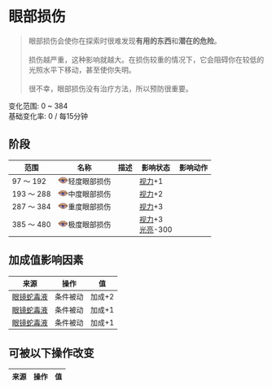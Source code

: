 # 眼部损伤  
> 眼部损伤会使你在探索时很难发现<b>有用的东西</b>和<b>潜在的危险</b>。<br><br>损伤越严重，这种影响就越大。在损伤较重的情况下，它会阻碍你在较低的光照水平下移动，甚至使你失明。<br><br>很不幸，眼部损伤没有治疗方法，所以预防很重要。  
  
变化范围: 0 ~ 384  
基础变化率: 0 / 每15分钟  
## 阶段  
范围  |  名称  |  描述  |  影响状态  |  影响动作  
----  |  ----  |  ----  |  ----  |  ----  
97 ～ 192  |  <img decoding="async" src="Sprite/EyeDamage.png" href="a.md" style="max-width:20px;max-height:20px;">轻度眼部损伤  |    |  [视力](Myopia.md)+1  |    
193 ～ 288  |  <img decoding="async" src="Sprite/EyeDamage.png" href="a.md" style="max-width:20px;max-height:20px;">中度眼部损伤  |    |  [视力](Myopia.md)+2  |    
287 ～ 384  |  <img decoding="async" src="Sprite/EyeDamage.png" href="a.md" style="max-width:20px;max-height:20px;">重度眼部损伤  |    |  [视力](Myopia.md)+3  |    
385 ～ 480  |  <img decoding="async" src="Sprite/EyeDamage.png" href="a.md" style="max-width:20px;max-height:20px;">极度眼部损伤  |    |  [视力](Myopia.md)+3<br>[光亮](Light.md)-300  |    
## 加成值影响因素  
来源  |  操作  |  值  
----  |  ----  |  ----  
[眼镜蛇毒液](W_CobraSpit.md)  |  条件被动  |  加成+2  
[眼镜蛇毒液](W_CobraSpit.md)  |  条件被动  |  加成+1  
[眼镜蛇毒液](W_CobraSpit.md)  |  条件被动  |  加成+1  
## 可被以下操作改变  
来源  |  操作  |  值  
----  |  ----  |  ----  
